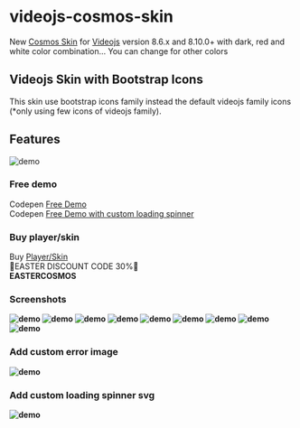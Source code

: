 # videojs-cosmos-skin
New [Cosmos Skin](https://ko-fi.com/s/805051ae2a) for [Videojs](https://videojs.com/) version 8.6.x and 8.10.0+ with dark, red and white color combination... You can change for other colors<br>

## Videojs Skin with Bootstrap Icons
This skin use bootstrap icons family instead the default videojs family icons (*only using few icons of videojs family).

## Features
![demo](https://raw.githubusercontent.com/EmilioSG11/videojs-cosmos-skin/main/images/cosmos-features.png)

### Free demo
Codepen [Free Demo](https://codepen.io/emiliosg11/pen/VwqKYBK) <br>
Codepen [Free Demo with custom loading spinner](https://codepen.io/emiliosg11/pen/wvNZyOL) 

### Buy player/skin 
Buy [Player/Skin](https://ko-fi.com/s/805051ae2a) <br>
🐰EASTER DISCOUNT CODE 30%🐰<br>
<strong>EASTERCOSMOS<strong>

### Screenshots
![demo](https://raw.githubusercontent.com/EmilioSG11/videojs-cosmos-skin/main/images/screenshot1.jpg)
![demo](https://raw.githubusercontent.com/EmilioSG11/videojs-cosmos-skin/main/images/screenshot2.jpg)
![demo](https://raw.githubusercontent.com/EmilioSG11/videojs-cosmos-skin/main/images/screenshot3.jpg)
![demo](https://raw.githubusercontent.com/EmilioSG11/videojs-cosmos-skin/main/images/screenshot4.jpg)
![demo](https://raw.githubusercontent.com/EmilioSG11/videojs-cosmos-skin/main/images/screenshot5.jpg)
![demo](https://raw.githubusercontent.com/EmilioSG11/videojs-cosmos-skin/main/images/screenshot6.jpg)
![demo](https://raw.githubusercontent.com/EmilioSG11/videojs-cosmos-skin/main/images/screenshot7.jpg)
![demo](https://raw.githubusercontent.com/EmilioSG11/videojs-cosmos-skin/main/images/screenshot8.jpg)
![demo](https://raw.githubusercontent.com/EmilioSG11/videojs-cosmos-skin/main/images/screenshot9.jpg)

### Add custom error image
![demo](https://raw.githubusercontent.com/EmilioSG11/videojs-cosmos-skin/main/images/error-display.jpg)

### Add custom loading spinner svg
![demo](https://raw.githubusercontent.com/EmilioSG11/videojs-cosmos-skin/main/images/custom-loading-spinner.jpg)
